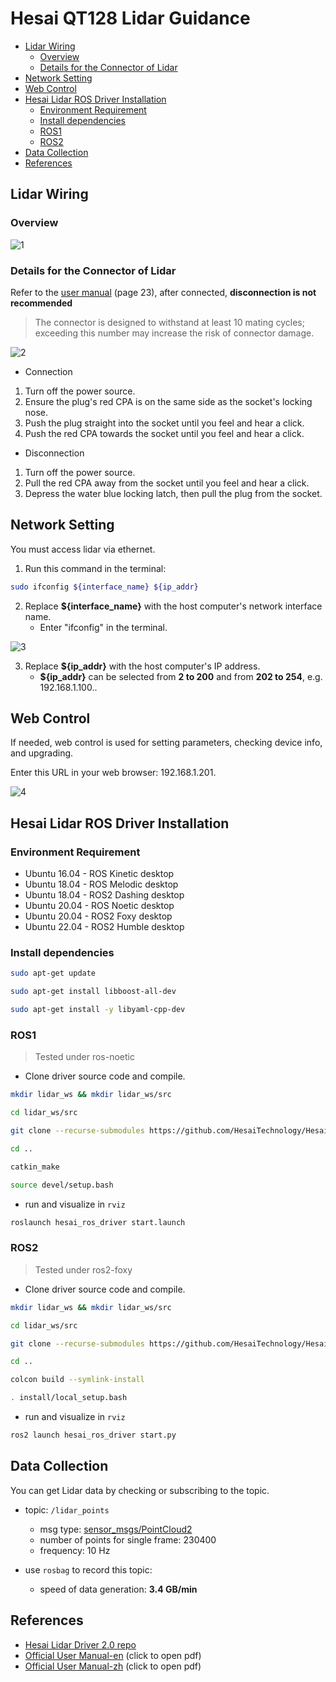 # Hesai QT128 Lidar Guidance
- [Lidar Wiring](#lidar-wiring)
   * [Overview](#overview)
   * [Details for the Connector of Lidar](#details-for-the-connector-of-lidar)
- [Network Setting](#network-setting)
- [Web Control](#web-control)
- [Hesai Lidar ROS Driver Installation](#hesai-lidar-ros-driver-installation)
   * [Environment Requirement](#environment-requirement)
   * [Install dependencies](#install-dependencies)
   * [ROS1](#ros1)
   * [ROS2](#ros2)
- [Data Collection](#data-collection)
- [References](#references)

## Lidar Wiring

### Overview

![1](https://raw.githubusercontent.com/Gonglitian/images/main/img/20250103134137726.png)

### Details for the Connector of Lidar

Refer to the [user manual](https://www.hesaitech.com/wp-content/uploads/QT128C2X_User_manual_Q03-en-241210.pdf) (page 23), after connected, **disconnection is not recommended**

>  The connector is designed to withstand at least 10 mating cycles; exceeding this number may increase the risk of connector damage.

![2](https://raw.githubusercontent.com/Gonglitian/images/main/img/20250103134414380.png)
- Connection
1. Turn off the power source.
2. Ensure the plug's red CPA is on the same side as the socket's locking nose.
3. Push the plug straight into the socket until you feel and hear a click.
4. Push the red CPA towards the socket until you feel and hear a click.

- Disconnection
1. Turn off the power source.
2. Pull the red CPA away from the socket until you feel and hear a click.
3. Depress the water blue locking latch, then pull the plug from the socket.

## Network Setting

You must access lidar via ethernet.

1. Run this command in the terminal:

```bash
sudo ifconfig ${interface_name} ${ip_addr}
```

2.  Replace **\${interface_name}** with the host computer's network interface name.
     + Enter "ifconfig" in the terminal.

![3](https://raw.githubusercontent.com/Gonglitian/images/main/img/20250103134640567.png)

3. Replace **\${ip_addr}** with the host computer's IP address.
   + **${ip_addr}** can be selected from **2 to 200** and from **202 to 254**, e.g. 192.168.1.100..

## Web Control

If needed, web control is used for setting parameters, checking device info, and upgrading.

Enter this URL in your web browser: 192.168.1.201.

![4](https://raw.githubusercontent.com/Gonglitian/images/main/img/20250103134652689.png)

## Hesai Lidar ROS Driver Installation

### Environment Requirement

- Ubuntu 16.04 - ROS Kinetic desktop
- Ubuntu 18.04 - ROS Melodic desktop
- Ubuntu 18.04 - ROS2 Dashing desktop
- Ubuntu 20.04 - ROS Noetic desktop
- Ubuntu 20.04 - ROS2 Foxy desktop
- Ubuntu 22.04 - ROS2 Humble desktop

### Install dependencies

```bash
sudo apt-get update

sudo apt-get install libboost-all-dev

sudo apt-get install -y libyaml-cpp-dev 
```

### ROS1

> Tested under ros-noetic

+ Clone driver source code and compile.

```bash
mkdir lidar_ws && mkdir lidar_ws/src

cd lidar_ws/src

git clone --recurse-submodules https://github.com/HesaiTechnology/HesaiLidar_ROS_2.0.git

cd ..

catkin_make

source devel/setup.bash
```

+ run and visualize in `rviz`

```bash
roslaunch hesai_ros_driver start.launch
```

### ROS2

>  Tested under ros2-foxy

+ Clone driver source code and compile.

```bash
mkdir lidar_ws && mkdir lidar_ws/src

cd lidar_ws/src

git clone --recurse-submodules https://github.com/HesaiTechnology/HesaiLidar_ROS_2.0.git

cd ..

colcon build --symlink-install

. install/local_setup.bash
```

+ run and visualize in `rviz`

```bash
ros2 launch hesai_ros_driver start.py
```

## Data Collection

You can get Lidar data by checking or subscribing to the topic.

+ topic: `/lidar_points`
  + msg type: [sensor_msgs/PointCloud2](https://docs.ros.org/en/jade/api/sensor_msgs/html/msg/PointCloud2.html)
  + number of points for single frame: 230400
  + frequency: 10 Hz
  
+ use `rosbag` to record this topic:
  + speed of data generation: **3.4 GB/min**

## References

+ [Hesai Lidar Driver 2.0 repo](https://github.com/HesaiTechnology/HesaiLidar_ROS_2.0)
+ [Official User Manual-en](https://www.hesaitech.com/wp-content/uploads/QT128C2X_User_manual_Q03-en-241210.pdf) (click to open pdf)
+ [Official User Manual-zh](https://wwwcms.hesaitech.com/uploads/QT_128_C2_X_Q03_zh_241210_1a3f39016c.pdf) (click to open pdf)
